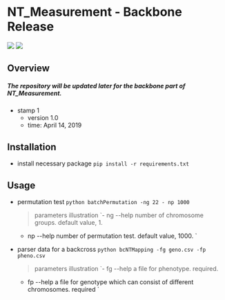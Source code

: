 # NT_Measurement - Backbone Release
![](https://img.shields.io/badge/NT_Measurement-Backbone-519dd9.svg)
![](https://img.shields.io/badge/last_released_date-April_2019-green.svg)
## Overview
##### The repository will be updated later for the backbone part of NT_Measurement.

* stamp 1
    + version 1.0
    + time: April 14, 2019

## Installation
* install necessary package
    `pip install -r requirements.txt`

## Usage

* permutation test
	`python batchPermutation -ng 22 - np 1000`
	> parameters illustration
	`- ng --help number of chromosome groups. default value, 1.
	 - np --help number of permutation test. default value, 1000.
	`

* parser data for a backcross
	`python bcNTMapping -fg geno.csv -fp pheno.csv`
	> parameters illustration
	`- fg --help a file for phenotype. required.
	 - fp --help a file for genotype which can consist of different chromosomes. required
	`

